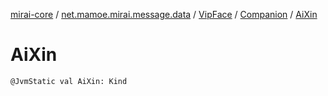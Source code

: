 [mirai-core](../../../index.md) / [net.mamoe.mirai.message.data](../../index.md) / [VipFace](../index.md) / [Companion](index.md) / [AiXin](./-ai-xin.md)

# AiXin

`@JvmStatic val AiXin: Kind`